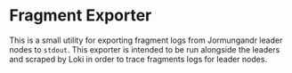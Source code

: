 # Fragment Exporter

This is a small utility for exporting fragment logs from Jormungandr leader
nodes to `stdout`. This exporter is intended to be run alongside the leaders and
scraped by Loki in order to trace fragments logs for leader nodes.